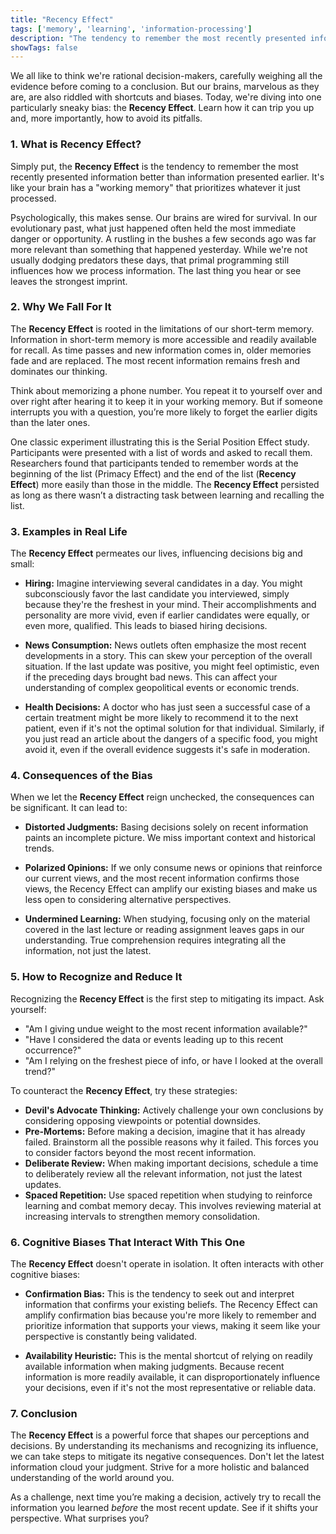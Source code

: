 ```yaml
---
title: "Recency Effect"
tags: ['memory', 'learning', 'information-processing']
description: "The tendency to remember the most recently presented information best."
showTags: false
---
```



We all like to think we're rational decision-makers, carefully weighing all the evidence before coming to a conclusion. But our brains, marvelous as they are, are also riddled with shortcuts and biases. Today, we're diving into one particularly sneaky bias: the **Recency Effect**. Learn how it can trip you up and, more importantly, how to avoid its pitfalls.

### 1. What is Recency Effect?

Simply put, the **Recency Effect** is the tendency to remember the most recently presented information better than information presented earlier. It's like your brain has a "working memory" that prioritizes whatever it just processed.

Psychologically, this makes sense. Our brains are wired for survival. In our evolutionary past, what just happened often held the most immediate danger or opportunity. A rustling in the bushes a few seconds ago was far more relevant than something that happened yesterday. While we're not usually dodging predators these days, that primal programming still influences how we process information. The last thing you hear or see leaves the strongest imprint.

### 2. Why We Fall For It

The **Recency Effect** is rooted in the limitations of our short-term memory. Information in short-term memory is more accessible and readily available for recall. As time passes and new information comes in, older memories fade and are replaced. The most recent information remains fresh and dominates our thinking.

Think about memorizing a phone number. You repeat it to yourself over and over right after hearing it to keep it in your working memory. But if someone interrupts you with a question, you’re more likely to forget the earlier digits than the later ones.

One classic experiment illustrating this is the Serial Position Effect study. Participants were presented with a list of words and asked to recall them. Researchers found that participants tended to remember words at the beginning of the list (Primacy Effect) and the end of the list (**Recency Effect**) more easily than those in the middle. The **Recency Effect** persisted as long as there wasn’t a distracting task between learning and recalling the list.

### 3. Examples in Real Life

The **Recency Effect** permeates our lives, influencing decisions big and small:

*   **Hiring:** Imagine interviewing several candidates in a day. You might subconsciously favor the last candidate you interviewed, simply because they're the freshest in your mind. Their accomplishments and personality are more vivid, even if earlier candidates were equally, or even more, qualified. This leads to biased hiring decisions.

*   **News Consumption:** News outlets often emphasize the most recent developments in a story. This can skew your perception of the overall situation. If the last update was positive, you might feel optimistic, even if the preceding days brought bad news. This can affect your understanding of complex geopolitical events or economic trends.

*   **Health Decisions:** A doctor who has just seen a successful case of a certain treatment might be more likely to recommend it to the next patient, even if it's not the optimal solution for that individual. Similarly, if you just read an article about the dangers of a specific food, you might avoid it, even if the overall evidence suggests it's safe in moderation.

### 4. Consequences of the Bias

When we let the **Recency Effect** reign unchecked, the consequences can be significant. It can lead to:

*   **Distorted Judgments:** Basing decisions solely on recent information paints an incomplete picture. We miss important context and historical trends.

*   **Polarized Opinions:** If we only consume news or opinions that reinforce our current views, and the most recent information confirms those views, the Recency Effect can amplify our existing biases and make us less open to considering alternative perspectives.

*   **Undermined Learning:** When studying, focusing only on the material covered in the last lecture or reading assignment leaves gaps in our understanding. True comprehension requires integrating all the information, not just the latest.

### 5. How to Recognize and Reduce It

Recognizing the **Recency Effect** is the first step to mitigating its impact. Ask yourself:

*   "Am I giving undue weight to the most recent information available?"
*   "Have I considered the data or events leading up to this recent occurrence?"
*   "Am I relying on the freshest piece of info, or have I looked at the overall trend?"

To counteract the **Recency Effect**, try these strategies:

*   **Devil's Advocate Thinking:** Actively challenge your own conclusions by considering opposing viewpoints or potential downsides.
*   **Pre-Mortems:** Before making a decision, imagine that it has already failed. Brainstorm all the possible reasons why it failed. This forces you to consider factors beyond the most recent information.
*   **Deliberate Review:** When making important decisions, schedule a time to deliberately review all the relevant information, not just the latest updates.
*   **Spaced Repetition:** Use spaced repetition when studying to reinforce learning and combat memory decay. This involves reviewing material at increasing intervals to strengthen memory consolidation.

### 6. Cognitive Biases That Interact With This One

The **Recency Effect** doesn't operate in isolation. It often interacts with other cognitive biases:

*   **Confirmation Bias:** This is the tendency to seek out and interpret information that confirms your existing beliefs. The Recency Effect can amplify confirmation bias because you're more likely to remember and prioritize information that supports your views, making it seem like your perspective is constantly being validated.

*   **Availability Heuristic:** This is the mental shortcut of relying on readily available information when making judgments. Because recent information is more readily available, it can disproportionately influence your decisions, even if it's not the most representative or reliable data.

### 7. Conclusion

The **Recency Effect** is a powerful force that shapes our perceptions and decisions. By understanding its mechanisms and recognizing its influence, we can take steps to mitigate its negative consequences. Don't let the latest information cloud your judgment. Strive for a more holistic and balanced understanding of the world around you.

As a challenge, next time you’re making a decision, actively try to recall the information you learned *before* the most recent update. See if it shifts your perspective. What surprises you?

